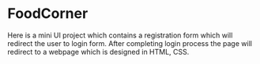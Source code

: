 # FoodCorner

Here is a mini UI project which contains a registration form which will redirect the user to login form. After completing login process the page will redirect to a webpage which is designed in HTML, CSS.
